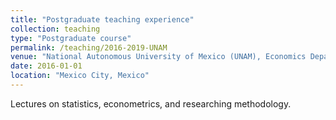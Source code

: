 ```yaml
---
title: "Postgraduate teaching experience"
collection: teaching
type: "Postgraduate course"
permalink: /teaching/2016-2019-UNAM
venue: "National Autonomous University of Mexico (UNAM), Economics Department. 2016-2019"
date: 2016-01-01
location: "Mexico City, Mexico"
---
```


Lectures on statistics, econometrics, and researching methodology.

